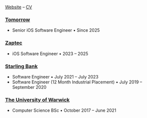 [Website](https://fieldy.dev) – [CV](https://fieldy.dev/resources/Web_Safe_CV.pdf) 

### [Tomorrow](https://tomorrow.one)
- Senior iOS Software Engineer • Since 2025

### [Zaptec](https://zaptec.com)
- iOS Software Engineer • 2023 – 2025

### [Starling Bank](https://starlingbank.com) 
- Software Engineer • July 2021 – July 2023
- Software Engineer (12 Month Industrial Placement) • July 2019 – September 2020
 
### [The University of Warwick](https://warwick.ac.uk)
- Computer Science BSc • October 2017 – June 2021

